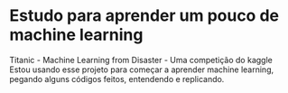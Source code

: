 # Estudo para aprender um pouco de machine learning 
Titanic - Machine Learning from Disaster - Uma competição do kaggle 
<br> Estou usando esse projeto para começar a aprender machine learning, pegando alguns códigos feitos, entendendo e replicando.
